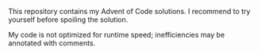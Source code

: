 This repository contains my Advent of Code solutions. I recommend to try yourself before spoiling the solution.

My code is not optimized for runtime speed; inefficiencies may be annotated with comments.